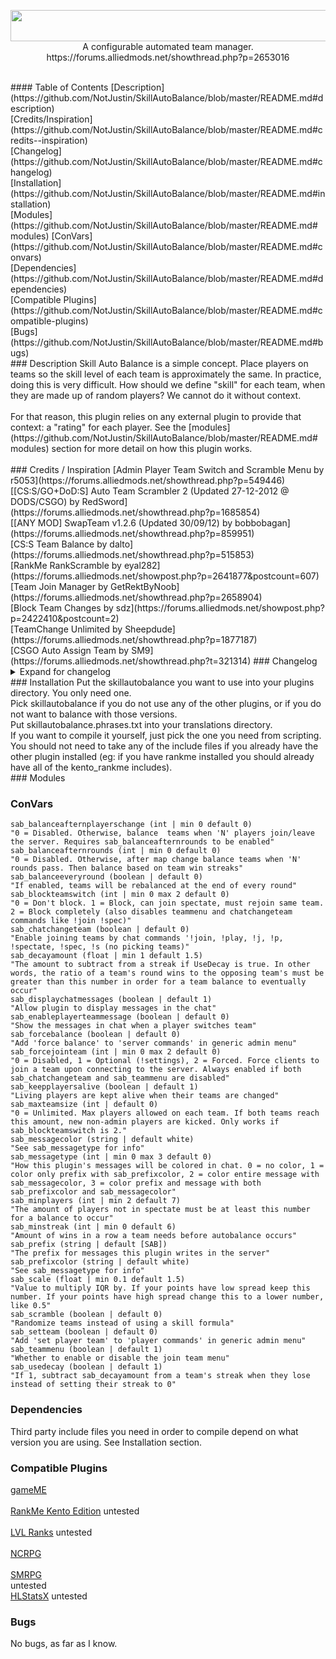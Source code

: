 <p align="center">	
 <img width="630" height="50" src="https://forums.alliedmods.net/image-proxy/bb415b212a80b7a578daa8a01733f35f7cf1b467/68747470733a2f2f63646e2e646973636f72646170702e636f6d2f6174746163686d656e74732f3639303232343333353735393231323734322f3731393634363637343932353931323137342f736b696c6c6175746f62616c616e63652e706e67"><br>	
 A configurable automated team manager.<br>	
 https://forums.alliedmods.net/showthread.php?p=2653016	
</p><br>	
#### Table of Contents	
[Description](https://github.com/NotJustin/SkillAutoBalance/blob/master/README.md#description)<br>	
[Credits/Inspiration](https://github.com/NotJustin/SkillAutoBalance/blob/master/README.md#credits--inspiration)<br>	
[Changelog](https://github.com/NotJustin/SkillAutoBalance/blob/master/README.md#changelog)<br>	
[Installation](https://github.com/NotJustin/SkillAutoBalance/blob/master/README.md#installation)<br>
[Modules](https://github.com/NotJustin/SkillAutoBalance/blob/master/README.md#modules)
[ConVars](https://github.com/NotJustin/SkillAutoBalance/blob/master/README.md#convars)<br>	
[Dependencies](https://github.com/NotJustin/SkillAutoBalance/blob/master/README.md#dependencies)<br>	
[Compatible Plugins](https://github.com/NotJustin/SkillAutoBalance/blob/master/README.md#compatible-plugins)<br>	
[Bugs](https://github.com/NotJustin/SkillAutoBalance/blob/master/README.md#bugs)<br>	
### Description	
Skill Auto Balance is a simple concept. Place players on teams so the skill level of each team is approximately the same. In practice, doing this is very difficult. How should we define "skill" for each team, when they are made up of random players? We cannot do it without context.<br>	
<br>	
For that reason, this plugin relies on any external plugin to provide that context: a "rating" for each player. See the [modules](https://github.com/NotJustin/SkillAutoBalance/blob/master/README.md#modules) section for more detail on how this plugin works.<br>	
<br>
### Credits / Inspiration	
[Admin Player Team Switch and Scramble Menu by r5053](https://forums.alliedmods.net/showthread.php?p=549446)<br>	
[[CS:S/GO+DoD:S] Auto Team Scrambler 2 (Updated 27-12-2012 @ DODS/CSGO) by RedSword](https://forums.alliedmods.net/showthread.php?p=1685854)<br>	
[[ANY MOD] SwapTeam v1.2.6 (Updated 30/09/12) by bobbobagan](https://forums.alliedmods.net/showthread.php?p=859951)<br>	
[CS:S Team Balance by dalto](https://forums.alliedmods.net/showthread.php?p=515853)<br>	
[RankMe RankScramble by eyal282](https://forums.alliedmods.net/showpost.php?p=2641877&postcount=607)<br>	
[Team Join Manager by GetRektByNoob](https://forums.alliedmods.net/showthread.php?p=2658904)<br>	
[Block Team Changes by sdz](https://forums.alliedmods.net/showpost.php?p=2422410&postcount=2)<br>	
[TeamChange Unlimited by Sheepdude](https://forums.alliedmods.net/showthread.php?p=1877187)<br>	
[CSGO Auto Assign Team by SM9](https://forums.alliedmods.net/showthread.php?t=321314)	
### Changelog	
<details>	
 <summary>Expand for changelog</summary>	
3.2.5 - <br>	
Added afk_manager4 support. The purpose of this is to fix a bug when using sab_forcejointeam "2" where clients would be moved to spectator by afk-manager4 and then be unable to rejoin a team.<br>	
<br>	
3.2.4 - <br>	
Properly check if a server has SourceTV before doing balance. Fixes bug where balance never occurs.<br>	
Do not move players to spectate if forcejointeam is disabled. Fixes bug where teammenu disappears after a few seconds and players must wait.<br>	
Only increment rounds passed after warmup ends. Balance after "n" rounds had been occurring 1 round too early.<br>	
Thanks to Răzvan from alliedmodders for helping me debug and fix these issues.<br>	
<br>	
3.2.3 - <br>	
Added cvar_MaxTeamSize. It allows you to set a maximum team size. If the team sizes reach the max, players who join and are not admin are kicked. The admins who join can only spectate.<br>	
Fixed bug caused by last update, where players who teams were switched are immune for ~1 second at round start.<br>	
Added translations/phrases related to the new convar.<br>	
Fixed bug in issue #27 and #29<br>	
Fixed bug where players can still join spectate when disabled, by adding commandlistener for spectate.<br>	
<br>	
3.2.2 - <br>	
Fixed a bug where client scores were not being fetched properly.<br>	
Fixed a bug where GetAverageScore would not iterate through all players, resulting in an abnormally low average score.<br>	
Few small logic fixes.<br>	
Fixed name of levelsranks plugin to be levelsranks and not levelranks (thanks penalte on alliedmods).<br>	
<br>	
3.2.1 - <br>	
Fixed "sab_forcejointeam 1", which did not function properly.<br>	
<br>	
3.2.0 - <br>	
Split the plugin into different versions and removed sab_scoretype. See Installation section.<br>	
<br>	
3.1.5 - <br>	
Add HLStatsX support. Not sure if it works. Other changes in other versions, bugfixes, I'll go through commit history later and update this.<br>	
<br>	
3.1.1 - <br>	
Bugfixes:<br>	
This time, for sure, the correct amount of players will be swapped now. The bug is, there were duplicate clients being created in my list of clients. They were created after sorting. In my list of clients, there were some extra empty indices with 0's, and those 0's were being replaced with other client indices.<br>	
Also fixed other broken logic related to determining which players count as outliers.<br>	
<br>	
3.1.0 - <br>	
Bugfixes: <br>	
The correct amount of players will be swapped now. (closed issues #8 and #11)<br>	
Changes: <br>	
ForceJoinTeam convar changed to be an int and has 3 options now (disabled: 0, optional: 1, forced: 2) <br>	
Added new cvars to balance teams after map change and after a certain amount of players join/leave, or even to balance every single round.<br>	
Added a scale. Basically, lower scale = more outliers.<br>	
Translations updated.<br>	
<br>	
3.0.2 - <br>	
Bugfixes:<br>	
Scores are updated correctly.<br>	
BalanceSkill now only occurs after all scores are updated.<br>	
Disabling "teammenu" now only occurs after mapstart to prevent errors.<br>	
Balance should no longer cause teams to be horribly misbalanced. (imagine making an autobalance that just makes teams worse)<br>	
Spawn bug (may) be fixed after implementing "[CSGO] Auto Assign Team by SM9". Forcing players to join teams now uses ClientCommand for "jointeam". Thanks to MAMAC for showing me and both SM9+MAMAC for creating this. *I say "may" be fixed because the problem was already rare and so it is possible that I have just not seen or been notified of it happening when it does.*<br>	
<br>	
Changes:<br>	
Sorting method combines two ideas now. I call them "closest sums" and "alternating".<br>	
"Closest sums" makes the sum of points on both teams as close as possible.<br>	
"Alternating" alternates players between teams as it goes down the sorted list.<br>	
Read about it here: https://github.com/NotJustin/SkillAutoBalance/issues/2#issuecomment-636419874<br>	
Added support for Level Ranks<br>	
A fork of the plugin on github has support for NC RPG. I added but shortly after removed support because their include file has a lot of extra includes that I don't want to add as a requirement for this plugin to be installed.<br>	
BlockTeamSwitch convar changed to be an int and has 3 options now (disabled: 0, enabled but can spectate: 1, enabled with no switching at all: 2)<br>	
<br>	
3.0.1 - Changed sorting method when sorting by gameME or RankMe.<br>	
Using gameME, RankMe, LVL Ranks or NC RPG, get client's skill rather than their rank. This way, I can sort all of the score types in the same way.<br>	
<br>	
3.0.0 - I've been making lots of minor changes to this plugin over the last month. In general, it consists of function optimization, improving code readability, adding some features and trying out various solutions to the bug I've been trying to fix for awhile now (see Bugs section).	
You can see old changelog(s) at the alliedmodders thread.	
</details>	
### Installation	
Put the skillautobalance you want to use into your plugins directory. You only need one.<br>	
Pick skillautobalance if you do not use any of the other plugins, or if you do not want to balance with those versions.<br>	
Put skillautobalance.phrases.txt into your translations directory.<br>	
If you want to compile it yourself, just pick the one you need from scripting. You should not need to take any of the include files if you already have the other plugin installed (eg: if you have rankme installed you should already have all of the kento_rankme includes).<br>
### Modules

### ConVars	
```	
sab_balanceafternplayerschange (int | min 0 default 0)	
"0 = Disabled. Otherwise, balance  teams when 'N' players join/leave the server. Requires sab_balanceafternrounds to be enabled"	
sab_balanceafternrounds (int | min 0 default 0)	
"0 = Disabled. Otherwise, after map change balance teams when 'N' rounds pass. Then balance based on team win streaks"	
sab_balanceeveryround (boolean | default 0)	
"If enabled, teams will be rebalanced at the end of every round"	
sab_blockteamswitch (int | min 0 max 2 default 0)	
"0 = Don't block. 1 = Block, can join spectate, must rejoin same team. 2 = Block completely (also disables teammenu and chatchangeteam commands like !join !spec)"	
sab_chatchangeteam (boolean | default 0)	
"Enable joining teams by chat commands '!join, !play, !j, !p, !spectate, !spec, !s (no picking teams)"	
sab_decayamount (float | min 1 default 1.5)	
"The amount to subtract from a streak if UseDecay is true. In other words, the ratio of a team's round wins to the opposing team's must be greater than this number in order for a team balance to eventually occur"	
sab_displaychatmessages (boolean | default 1) 	
"Allow plugin to display messages in the chat"	
sab_enableplayerteammessage (boolean | default 0)	
"Show the messages in chat when a player switches team"	
sab_forcebalance (boolean | default 0)	
"Add 'force balance' to 'server commands' in generic admin menu"	
sab_forcejointeam (int | min 0 max 2 default 0)	
"0 = Disabled, 1 = Optional (!settings), 2 = Forced. Force clients to join a team upon connecting to the server. Always enabled if both sab_chatchangeteam and sab_teammenu are disabled"	
sab_keepplayersalive (boolean | default 1)	
"Living players are kept alive when their teams are changed"	
sab_maxteamsize (int | default 0)	
"0 = Unlimited. Max players allowed on each team. If both teams reach this amount, new non-admin players are kicked. Only works if sab_blockteamswitch is 2."	
sab_messagecolor (string | default white)	
"See sab_messagetype for info"	
sab_messagetype (int | min 0 max 3 default 0)	
"How this plugin's messages will be colored in chat. 0 = no color, 1 = color only prefix with sab_prefixcolor, 2 = color entire message with sab_messagecolor, 3 = color prefix and message with both sab_prefixcolor and sab_messagecolor"	
sab_minplayers (int | min 2 default 7)	
"The amount of players not in spectate must be at least this number for a balance to occur"	
sab_minstreak (int | min 0 default 6)	
"Amount of wins in a row a team needs before autobalance occurs"	
sab_prefix (string | default [SAB])	
"The prefix for messages this plugin writes in the server"	
sab_prefixcolor (string | default white)	
"See sab_messagetype for info"	
sab_scale (float | min 0.1 default 1.5)	
"Value to multiply IQR by. If your points have low spread keep this number. If your points have high spread change this to a lower number, like 0.5"	
sab_scramble (boolean | default 0)	
"Randomize teams instead of using a skill formula"	
sab_setteam (boolean | default 0)	
"Add 'set player team' to 'player commands' in generic admin menu"	
sab_teammenu (boolean | default 1)	
"Whether to enable or disable the join team menu"	
sab_usedecay (boolean | default 1)	
"If 1, subtract sab_decayamount from a team's streak when they lose instead of setting their streak to 0"	
```	
### Dependencies	
Third party include files you need in order to compile depend on what version you are using. See Installation section.	
 	
### Compatible Plugins	
[gameME](https://www.gameme.com/)<br>	
[RankMe Kento Edition](https://github.com/rogeraabbccdd/Kento-Rankme) untested<br>	
[LVL Ranks](https://github.com/levelsranks/levels-ranks-core) untested<br>	
[NCRPG](https://github.com/Rabb1tof/NCRPG)<br>	
[SMRPG](https://github.com/peace-maker/smrpg)<br> untested	
[HLStatsX](https://github.com/NomisCZ/hlstatsx-community-edition) untested	
### Bugs	
No bugs, as far as I know.	

